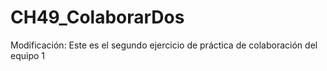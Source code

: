 # CH49_ColaborarDos
Modificación: Este es el segundo ejercicio de práctica de colaboración del equipo 1
